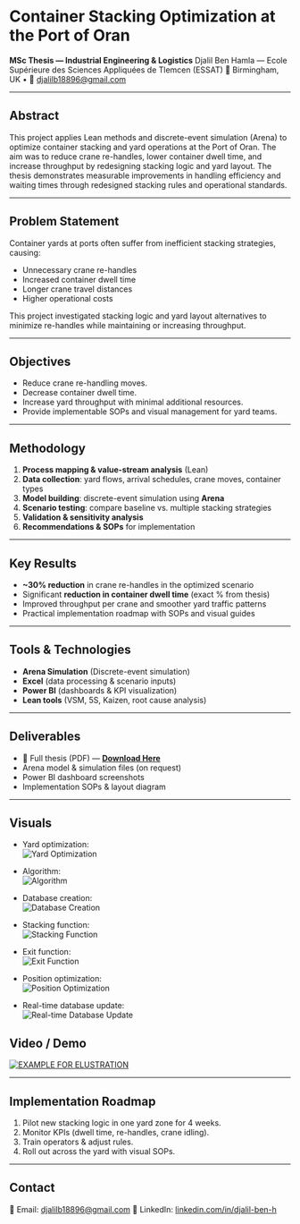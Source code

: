 
# Container Stacking Optimization at the Port of Oran

**MSc Thesis — Industrial Engineering & Logistics**
Djalil Ben Hamla — Ecole Supérieure des Sciences Appliquées de Tlemcen (ESSAT)
📍 Birmingham, UK • 📧 [djalilb18896@gmail.com](mailto:djalilb18896@gmail.com)

---

##  Abstract

This project applies Lean methods and discrete-event simulation (Arena) to optimize container stacking and yard operations at the Port of Oran. The aim was to reduce crane re-handles, lower container dwell time, and increase throughput by redesigning stacking logic and yard layout. The thesis demonstrates measurable improvements in handling efficiency and waiting times through redesigned stacking rules and operational standards.

---

##  Problem Statement

Container yards at ports often suffer from inefficient stacking strategies, causing:

* Unnecessary crane re-handles
* Increased container dwell time
* Longer crane travel distances
* Higher operational costs

This project investigated stacking logic and yard layout alternatives to minimize re-handles while maintaining or increasing throughput.

---

##  Objectives

* Reduce crane re-handling moves.
* Decrease container dwell time.
* Increase yard throughput with minimal additional resources.
* Provide implementable SOPs and visual management for yard teams.

---

##  Methodology

1. **Process mapping & value-stream analysis** (Lean)
2. **Data collection**: yard flows, arrival schedules, crane moves, container types
3. **Model building**: discrete-event simulation using **Arena**
4. **Scenario testing**: compare baseline vs. multiple stacking strategies
5. **Validation & sensitivity analysis**
6. **Recommendations & SOPs** for implementation

---

##  Key Results

* **~30% reduction** in crane re-handles in the optimized scenario
* Significant **reduction in container dwell time** (exact % from thesis)
* Improved throughput per crane and smoother yard traffic patterns
* Practical implementation roadmap with SOPs and visual guides

---

##  Tools & Technologies

* **Arena Simulation** (Discrete-event simulation)
* **Excel** (data processing & scenario inputs)
* **Power BI** (dashboards & KPI visualization)
* **Lean tools** (VSM, 5S, Kaizen, root cause analysis)

---

##  Deliverables

* 📄 Full thesis (PDF) — [**Download Here**](https://raw.githubusercontent.com/djalilben-ship-it/PORT-Container-Stacking/main/Container_Stacking_Thesis.pdf)
* Arena model & simulation files (on request)
* Power BI dashboard screenshots
* Implementation SOPs & layout diagram

---

##  Visuals




* Yard optimization:  
  ![Yard Optimization](./images/yard_optimization.png)


* Algorithm:  
  ![Algorithm](./images/ALGORITHM.png)


* Database creation:  
  ![Database Creation](./images/DATA_BASE_CREATION.png)



* Stacking function:  
  ![Stacking Function](./images/STOKING_FONCTION.png)



* Exit function:  
  ![Exit Function](./images/EXIT_FONCTION.png)



* Position optimization:  
  ![Position Optimization](./images/POSITION_OPTIMAZATION.png)



* Real-time database update:  
  ![Real-time Database Update](./images/REAL_TIME_DATA_BASE_UPDATE.png)



##  Video / Demo



[![EXAMPLE FOR ELUSTRATION](https://img.youtube.com/vi/<YOUTUBE_ID>/0.jpg)](https://www.youtube.com/watch?v=DQM-4yZVe0c)

---

##  Implementation Roadmap

1. Pilot new stacking logic in one yard zone for 4 weeks.
2. Monitor KPIs (dwell time, re-handles, crane idling).
3. Train operators & adjust rules.
4. Roll out across the yard with visual SOPs.

---

##  Contact

📧 Email: [djalilb18896@gmail.com](mailto:djalilb18896@gmail.com)
🔗 LinkedIn: [linkedin.com/in/djalil-ben-h](https://linkedin.com/in/djalil-ben-h)
